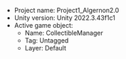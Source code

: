 <!-- UNITY CODE ASSIST INSTRUCTIONS START -->
- Project name: Project1_Algernon2.0
- Unity version: Unity 2022.3.43f1c1
- Active game object:
  - Name: CollectibleManager
  - Tag: Untagged
  - Layer: Default
<!-- UNITY CODE ASSIST INSTRUCTIONS END -->